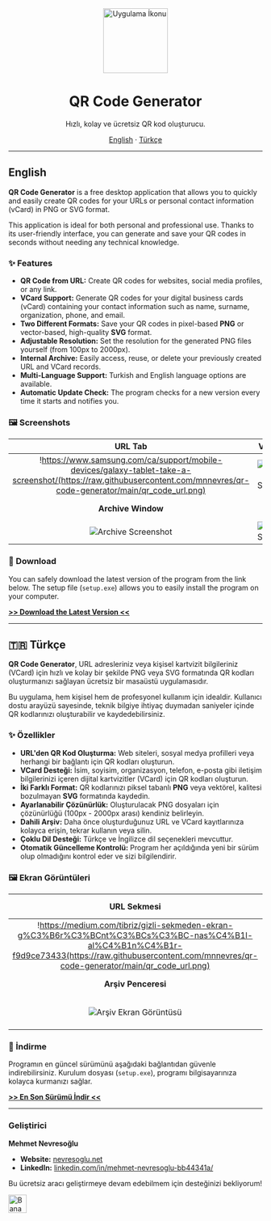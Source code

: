 <div align="center">
  <img src="https://raw.githubusercontent.com/mnnevres/qr-code-generator/main/icon.png" alt="Uygulama İkonu" width="128"/>
  <h1>QR Code Generator</h1>
  <p>Hızlı, kolay ve ücretsiz QR kod oluşturucu.</p>
  <p>
    <a href="#-english">English</a>
    ·
    <a href="#-türkçe">Türkçe</a>
  </p>
</div>

---

<a name="-english"></a>

## English

**QR Code Generator** is a free desktop application that allows you to quickly and easily create QR codes for your URLs or personal contact information (vCard) in PNG or SVG format.

This application is ideal for both personal and professional use. Thanks to its user-friendly interface, you can generate and save your QR codes in seconds without needing any technical knowledge.

### ✨ Features

* **QR Code from URL:** Create QR codes for websites, social media profiles, or any link.
* **VCard Support:** Generate QR codes for your digital business cards (vCard) containing your contact information such as name, surname, organization, phone, and email.
* **Two Different Formats:** Save your QR codes in pixel-based **PNG** or vector-based, high-quality **SVG** format.
* **Adjustable Resolution:** Set the resolution for the generated PNG files yourself (from 100px to 2000px).
* **Internal Archive:** Easily access, reuse, or delete your previously created URL and VCard records.
* **Multi-Language Support:** Turkish and English language options are available.
* **Automatic Update Check:** The program checks for a new version every time it starts and notifies you.

### 🖼️ Screenshots

| URL Tab | VCard Tab |
| :---: | :---: |
| !https://www.samsung.com/ca/support/mobile-devices/galaxy-tablet-take-a-screenshot/(https://raw.githubusercontent.com/mnnevres/qr-code-generator/main/qr_code_url.png) | ![VCard Tab Screenshot](https://raw.githubusercontent.com/mnnevres/qr-code-generator/main/qr_code_vcard.png) |
| **Archive Window** | **Settings Window** |
| ![Archive Screenshot](https://raw.githubusercontent.com/mnnevres/qr-code-generator/main/qr_code_archive.png) | ![Settings Screenshot](https://raw.githubusercontent.com/mnnevres/qr-code-generator/main/qr_code_settings.png) |

### 🚀 Download

You can safely download the latest version of the program from the link below. The setup file (`setup.exe`) allows you to easily install the program on your computer.

[**>> Download the Latest Version <<**](https://github.com/mnnevres/qr-code-generator/releases/latest)

---

<a name="-türkçe"></a>

## 🇹🇷 Türkçe

**QR Code Generator**, URL adresleriniz veya kişisel kartvizit bilgileriniz (VCard) için hızlı ve kolay bir şekilde PNG veya SVG formatında QR kodları oluşturmanızı sağlayan ücretsiz bir masaüstü uygulamasıdır.

Bu uygulama, hem kişisel hem de profesyonel kullanım için idealdir. Kullanıcı dostu arayüzü sayesinde, teknik bilgiye ihtiyaç duymadan saniyeler içinde QR kodlarınızı oluşturabilir ve kaydedebilirsiniz.

### ✨ Özellikler

* **URL'den QR Kod Oluşturma:** Web siteleri, sosyal medya profilleri veya herhangi bir bağlantı için QR kodları oluşturun.
* **VCard Desteği:** İsim, soyisim, organizasyon, telefon, e-posta gibi iletişim bilgilerinizi içeren dijital kartvizitler (VCard) için QR kodları oluşturun.
* **İki Farklı Format:** QR kodlarınızı piksel tabanlı **PNG** veya vektörel, kalitesi bozulmayan **SVG** formatında kaydedin.
* **Ayarlanabilir Çözünürlük:** Oluşturulacak PNG dosyaları için çözünürlüğü (100px - 2000px arası) kendiniz belirleyin.
* **Dahili Arşiv:** Daha önce oluşturduğunuz URL ve VCard kayıtlarınıza kolayca erişin, tekrar kullanın veya silin.
* **Çoklu Dil Desteği:** Türkçe ve İngilizce dil seçenekleri mevcuttur.
* **Otomatik Güncelleme Kontrolü:** Program her açıldığında yeni bir sürüm olup olmadığını kontrol eder ve sizi bilgilendirir.

### 🖼️ Ekran Görüntüleri

| URL Sekmesi | VCard Sekmesi |
| :---: | :---: |
| !https://medium.com/tibriz/gizli-sekmeden-ekran-g%C3%B6r%C3%BCnt%C3%BCs%C3%BC-nas%C4%B1l-al%C4%B1n%C4%B1r-f9d9ce73433(https://raw.githubusercontent.com/mnnevres/qr-code-generator/main/qr_code_url.png) | ![VCard Sekmesi Ekran Görüntüsü](https://raw.githubusercontent.com/mnnevres/qr-code-generator/main/qr_code_vcard.png) |
| **Arşiv Penceresi** | **Ayarlar Penceresi** |
| ![Arşiv Ekran Görüntüsü](https://raw.githubusercontent.com/mnnevres/qr-code-generator/main/qr_code_archive.png) | ![Ayarlar Ekran Görüntüsü](https://raw.githubusercontent.com/mnnevres/qr-code-generator/main/qr_code_settings.png) |

### 🚀 İndirme

Programın en güncel sürümünü aşağıdaki bağlantıdan güvenle indirebilirsiniz. Kurulum dosyası (`setup.exe`), programı bilgisayarınıza kolayca kurmanızı sağlar.

[**>> En Son Sürümü İndir <<**](https://github.com/mnnevres/qr-code-generator/releases/latest)

---

### Geliştirici

**Mehmet Nevresoğlu**

* **Website:** [nevresoglu.net](https://nevresoglu.net)
* **LinkedIn:** [linkedin.com/in/mehmet-nevresoglu-bb44341a/](https://www.linkedin.com/in/mehmet-nevresoglu-bb44341a/)

Bu ücretsiz aracı geliştirmeye devam edebilmem için desteğinizi bekliyorum!

<a href="https://coff.ee/nevresoglu" target="_blank"><img src="https://storage.ko-fi.com/cdn/kofi5.png?v=3" alt="Bana bir kahve ısmarla" style="border:0px;height:36px;" ></a>
